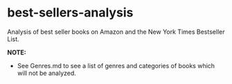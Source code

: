 # best-sellers-analysis
Analysis of best seller books on Amazon and the New York Times Bestseller List.


**NOTE:** 
* See Genres.md to see a list of genres and categories of books which will not be analyzed.
